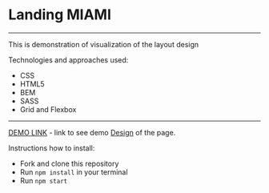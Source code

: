 # Landing MIAMI
_______________________________________________________________________________

This is demonstration of visualization of the layout design

Technologies and approaches used: 

- CSS
- HTML5
- BEM
- SASS
- Grid and Flexbox

_______________________________________________________________________________

[DEMO LINK](https://AndriyNikorych.github.io/Miami_project/) - link to see demo 
[Design](https://AndriyNikorych.github.io/Miami_project/) of the page.

Instructions how to install:

- Fork and clone this repository
- Run `npm install` in your terminal
- Run `npm start`